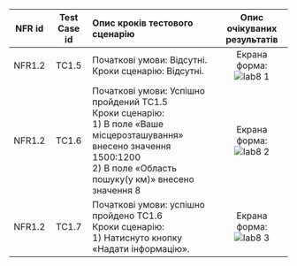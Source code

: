 |NFR id|Test Case id|Опис кроків тестового сценарію|Опис очікуваних результатів|
|:-:|:-:|:-|:-:|
|NFR1.2|TC1.5|Початкові умови: Відсутні. <br> Кроки сценарію: Відсутні.|Екрана форма: <br> ![lab8 1](https://userimages.githubusercontent.com/79446015/19827646535cdfb06-0f09-477f-a890-518828005c66.jpg)
|NFR1.2|TC1.6|Початкові умови: Успішно пройдений TC1.5 <br> Кроки сценарію: <br> 1) В поле «Ваше місцерозташування» внесено значення 1500:1200 <br> 2) В поле «Область пошуку(у км)» внесено значення 8<br>|Екрана форма: <br> ![lab8 2](https://user-images.githubusercontent.com/79446015/198276708-1ee91e40-ceab-461c-8a4f-14d641aa9c74.jpg)
|NFR1.2|TC1.7|Початкові умови: успішно пройдено TC1.6 <br> Кроки сценарію: <br> 1) Натиснуто кнопку «Надати інформацію».|Екрана форма: <br> ![lab8 3](https://user-images.githubusercontent.com/79446015/198276802-f2bd78eb-5839-49ff-bd72-61c3bde576db.jpg)
